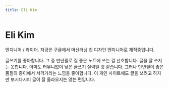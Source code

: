 ```yaml
---
title: Eli Kim
---
```


# Eli Kim

엔지니어 / 라이더.
지금은 구글에서 머신러닝 칩 디자인 엔지니어로 재직중입니다.

글쓰기를 좋아합니다. 그 중 만년필로 질 좋은 노트에 쓰는 걸 선호합니다. 글을 잘
쓰지는 못합니다. 아마도 터무니없이 낮은 글쓰기 실력일 것 같습니다. 그러나
만년필이 좋은 품질의 종이에서 서걱거리는 느낌을 좋아합니다. 이 개인 사이트에도
글을 쓰려고 하지만 보시다시피 글이 잘 올라오지는 않는 편입니다.
